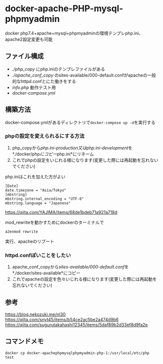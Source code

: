 # docker-apache-PHP-mysql-phpmyadmin
docker php7.4+apache+mysql+phpmyadminの環境テンプレphp.ini、apache2設定変更も可能

## ファイル構成
- *./php_copy* にphp.iniのテンプレファイルがある
- *./apache_conf_copy* のsites-available/000-default.confがapacheの一般的なhttpd.confとにた働きをする
- *info.php* 動作テスト用
- *docker-compose.yml*

## 構築方法
docker-compose.ymlがあるディレクトリで`docker-compose up -d`を実行する
### phpの設定を変えられるにする方法
1. php_copyから*php.ini-production又はphp.ini-development*を*./docker/php*にコピー*php.ini*にリネーム 
1. これでphpの設定をいじれる様になります(変更した際には再起動を忘れないでください)

php.iniはこれを加えた方がよい
``` 
[Date]
date.timezone = "Asia/Tokyo"
[mbstring]
mbstring.internal_encoding = "UTF-8"
mbstring.language = "Japanese"
``` 
https://qiita.com/YAJIMA/items/68de1bdeb71a921a718d

mod_rewriteを動かすためにdockerのターミナルで
``` 
a2enmod rewrite
``` 
実行、apacheのリブート

### httpd.confぽいことをしたい
1. apache_conf_copyから*sites-available/000-default.conf*を*./docker/sites-available*にコピー
1. これでapacheの設定を色々いじれる様になります(変更した際には再起動を忘れないでください)

## 参考
https://blog.nekozuki.me/nl30
https://qiita.com/snyt45/items/b54ce2ac5be2a474d9b6
https://qiita.com/sugurutakahashi12345/items/5daf89b2d33ef8d9fa2e

## コマンドメモ
`docker cp docker-apachephpmysqlphpmyadmin-php-1:/usr/local/etc/php test`
